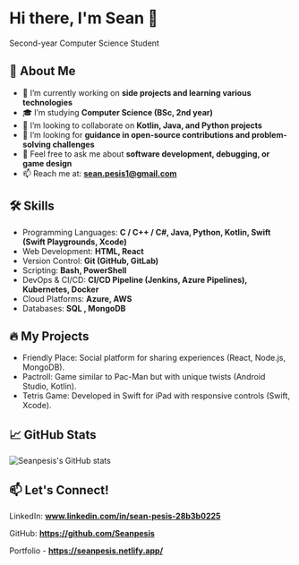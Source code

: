 # Hi there, I'm Sean 👋
Second-year Computer Science Student

## 🚀 About Me

- 🔭 I’m currently working on **side projects and learning various technologies**
- 🎓 I’m studying **Computer Science (BSc, 2nd year)** 
- 👀 I’m looking to collaborate on **Kotlin, Java, and Python projects** 
- 🤔 I’m looking for **guidance in open-source contributions and problem-solving challenges** 
- 💬 Feel free to ask me about **software development, debugging, or game design** 
- 📫 Reach me at: **sean.pesis1@gmail.com**

## 🛠 Skills

- Programming Languages: **C / C++ / C#, Java, Python, Kotlin, Swift (Swift Playgrounds, Xcode)**
- Web Development: **HTML, React**
- Version Control: **Git (GitHub, GitLab)**
- Scripting: **Bash, PowerShell**
- DevOps & CI/CD: **CI/CD Pipeline (Jenkins, Azure Pipelines), Kubernetes, Docker**
- Cloud Platforms: **Azure, AWS**
- Databases: **SQL , MongoDB**

## 🔥 My Projects

- Friendly Place: Social platform for sharing experiences (React, Node.js, MongoDB). 
- Pactroll: Game similar to Pac-Man but with unique twists (Android Studio, Kotlin). 
- Tetris Game: Developed in Swift for iPad with responsive controls (Swift, Xcode). 

## 📈 GitHub Stats

![Seanpesis's GitHub stats](https://github-readme-stats.vercel.app/api?username=Seanpesis&show_icons=true&theme=radical)

## 📫 Let's Connect!

LinkedIn: **www.linkedin.com/in/sean-pesis-28b3b0225**

GitHub: **https://github.com/Seanpesis**

Portfolio - **https://seanpesis.netlify.app/**
